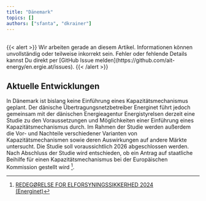 ```yaml
---
title: "Dänemark"
topics: []
authors: ["sfanta", "dkrainer"]
---
```


<br>
{{< alert >}}
Wir arbeiten gerade an diesem Artikel. Informationen können unvollständig oder teilweise inkorrekt sein. Fehler oder fehlende Details kannst Du direkt per [GitHub Issue melden](https://github.com/ait-energy/en.ergie.at/issues).
{{< /alert >}}

## Aktuelle Entwicklungen

In Dänemark ist bislang keine Einführung eines Kapazitätsmechanismus geplant. Der dänische Übertragungsnetzbetreiber Energinet führt jedoch gemeinsam mit der dänischen Energieagentur Energistyrelsen derzeit eine Studie zu den Voraussetzungen und Möglichkeiten einer Einführung eines Kapazitätsmechanismus durch. Im Rahmen der Studie werden außerdem die Vor- und Nachteile verschiedener Varianten von Kapazitätsmechanismen sowie deren Auswirkungen auf andere Märkte untersucht. Die Studie soll voraussichtlich 2026 abgeschlossen werden. Nach Abschluss der Studie wird entschieden, ob ein Antrag auf staatliche Beihilfe für einen Kapazitätsmechanismus bei der Europäischen Kommission gestellt wird [^Energinet].

<!-- Fußnoten -->
[^Energinet]: [REDEGØRELSE FOR ELFORSYNINGSSIKKERHED 2024<br> (Energinet)](https://energinet.dk/media/cznnuepe/redegorelse-for-elforsyningssikkerhed-2024.pdf)
